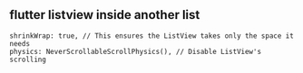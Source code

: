 # 
## flutter listview inside another list
 ```
 shrinkWrap: true, // This ensures the ListView takes only the space it needs
 physics: NeverScrollableScrollPhysics(), // Disable ListView's scrolling
 ```           
